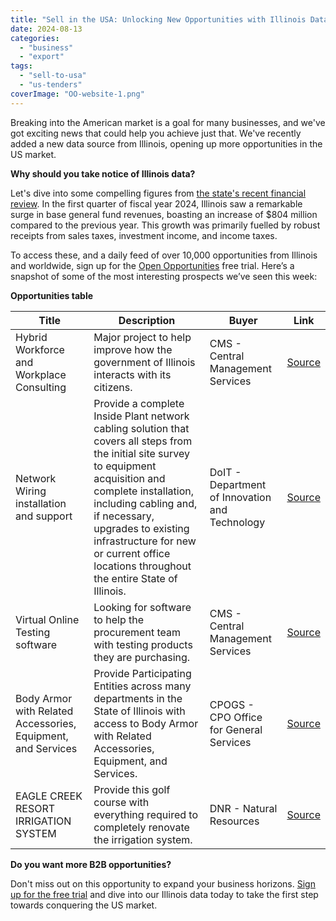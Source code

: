 ```yaml
---
title: "Sell in the USA: Unlocking New Opportunities with Illinois Data"
date: 2024-08-13
categories: 
  - "business"
  - "export"
tags: 
  - "sell-to-usa"
  - "us-tenders"
coverImage: "OO-website-1.png"
---
```


Breaking into the American market is a goal for many businesses, and we've got exciting news that could help you achieve just that. We've recently added a new data source from Illinois, opening up more opportunities in the US market.

**Why should you take notice of Illinois data?**

Let's dive into some compelling figures from [the state's recent financial review](https://budget.illinois.gov/content/dam/soi/en/web/budget/documents/general-funds-operating-quarterly-reports/General-Funds-Quarterly-Report-Q1-FY24.pdf). In the first quarter of fiscal year 2024, Illinois saw a remarkable surge in base general fund revenues, boasting an increase of $804 million compared to the previous year. This growth was primarily fuelled by robust receipts from sales taxes, investment income, and income taxes.

To access these, and a daily feed of over 10,000 opportunities from Illinois and worldwide, sign up for the [Open Opportunities](http://www.openopps.com/) free trial. Here’s a snapshot of some of the most interesting prospects we’ve seen this week:

**Opportunities table**

| Title | Description | Buyer | Link |
| --- | --- | --- | --- |
| Hybrid Workforce and Workplace Consulting | Major project to help improve how the government of Illinois interacts with its citizens. | CMS - Central Management Services | [Source](https://www.bidbuy.illinois.gov/bso/external/bidDetail.sdo?docId=24-416CMS-BOSS4-B-43120&external=true&parentUrl=close) |
| Network Wiring installation and support | Provide a complete Inside Plant network cabling solution that covers all steps from the initial site survey to equipment acquisition and complete installation, including cabling and, if necessary, upgrades to existing infrastructure for new or current office locations throughout the entire State of Illinois. | DoIT - Department of Innovation and Technology | [Source](https://www.bidbuy.illinois.gov/bso/external/bidDetail.sdo?docId=25-448DOIT-TELEC-B-42023&external=true&parentUrl=close) |
| Virtual Online Testing software | Looking for software to help the procurement team with testing products they are purchasing. | CMS - Central Management Services | [Source](https://www.bidbuy.illinois.gov/bso/external/bidDetail.sdo?docId=24-416CMS-PERS4-B-38202&external=true&parentUrl=close) |
| Body Armor with Related Accessories, Equipment, and Services | Provide Participating Entities across many departments in the State of Illinois with access to Body Armor with Related Accessories, Equipment, and Services. | CPOGS - CPO Office for General Services | [Source](https://www.bidbuy.illinois.gov/bso/external/bidDetail.sdo?docId=25-510CPOGS-CPOGS-B-44142&external=true&parentUrl=close) |
| EAGLE CREEK RESORT IRRIGATION SYSTEM | Provide this golf course with everything required to completely renovate the irrigation system. | DNR - Natural Resources | [Source](https://www.bidbuy.illinois.gov/bso/external/bidDetail.sdo?docId=25-422DNR-DIREC-B-43996&external=true&parentUrl=close) |

**Do you want more B2B opportunities?**

Don't miss out on this opportunity to expand your business horizons. [Sign up for the free trial](https://www.openopps.com/) and dive into our Illinois data today to take the first step towards conquering the US market.
